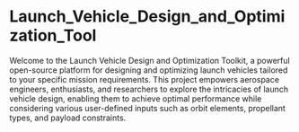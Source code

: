 # Launch_Vehicle_Design_and_Optimization_Tool

Welcome to the Launch Vehicle Design and Optimization Toolkit, a powerful open-source platform for designing and optimizing launch vehicles tailored to your specific mission requirements. This project empowers aerospace engineers, enthusiasts, and researchers to explore the intricacies of launch vehicle design, enabling them to achieve optimal performance while considering various user-defined inputs such as orbit elements, propellant types, and payload constraints.
